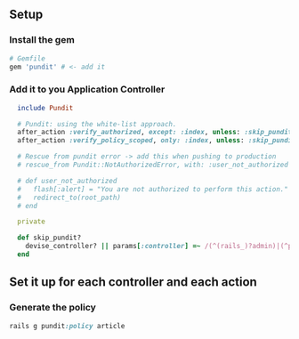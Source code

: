 ## Setup

### Install the gem

```ruby
# Gemfile
gem 'pundit' # <- add it
```

### Add it to you Application Controller

```ruby
  include Pundit

  # Pundit: using the white-list approach.
  after_action :verify_authorized, except: :index, unless: :skip_pundit?
  after_action :verify_policy_scoped, only: :index, unless: :skip_pundit?

  # Rescue from pundit error -> add this when pushing to production
  # rescue_from Pundit::NotAuthorizedError, with: :user_not_authorized

  # def user_not_authorized
  #   flash[:alert] = "You are not authorized to perform this action."
  #   redirect_to(root_path)
  # end

  private

  def skip_pundit?
    devise_controller? || params[:controller] =~ /(^(rails_)?admin)|(^pages$)/
  end
```

## Set it up for each controller and each action

### Generate the policy
```ruby
rails g pundit:policy article
```
